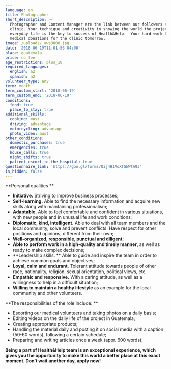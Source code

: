 ```yaml
---
language: en
title: Photographer
short_description: >-
  Photographer and Content Manager are the link between our followers and the
  clinic. Your technique and creativity in showing the world the project’s
  everyday life is the key to success of Health&Help.  Your hard work today is
  medical donations for the clinic tomorrow.
image: /uploads/_aws3800.jpg
date: '2018-06-19T11:01:56-04:00'
place: guatemala
price: no fee
age_restrictions: plus_18
required_languages:
  english: a2
  spanish: a2
volunteer_type: any
term: month
term_custom_start: '2018-06-19'
term_custom_end: '2018-06-19'
conditions:
  food: true
  place_to_stay: true
additional_skills:
  cooking: must
  driving: advantage
  motorcycling: advantage
  photo_video: must
other_conditions:
  domestic_purchases: true
  emergencies: true
  house_calls: true
  night_shifts: true
  patient_escort_to_the_hospital: true
questionnaire_link: 'https://goo.gl/forms/Qij4HIVoXfGWWtA93'
is_hidden: false
---
```

**Personal qualities
**

* **Initiative.** Striving to improve business processes;
* **Self-learning.** Able to find the necessary information and acquire new skills along with maintaining professionalism;
* **Adaptable.** Able to feel comfortable and confident in various situations, with new people and in unusual life and work conditions;
* **Diplomatic, kind, intelligent.** Able to deal with all team members and the local community, solve and prevent conflicts. Have respect for other positions and opinions, different from their own;
* **Well-organized, responsible, punctual and diligent**;
* **Able to perform work in a high-quality and timely manner**, as well as ready to make complex decisions;
* **Leadership skills.
  ** Able to guide and inspire the team in order to achieve common goals and objectives;
* **Loyal, calm and endurant.** Tolerant attitude towards people of other race, nationality, religion, sexual orientation, political views, etc.
* **Empathic and responsive.** With a caring attitude, as well as a willingness to help in a difficult situation;
* **Willing to maintain a healthy lifestyle** as an example for the local community and other volunteers.

**The responsibilities of the role include:**

* Escorting our medical volunteers and taking photos on a daily basis;
* Editing videos on the daily life of the project in Guatemala;
* Creating appropriate products;
* Handling the material daily and posting it on social media with a caption (50-60 words), following a certain schedule;
* Preparing and writing articles once a week (appr. 600 words);

**Being a part of Health&Help team is an exceptional experience, which gives you the opportunity to make this world a better place at this exact moment. Don’t wait another day, apply now!**
